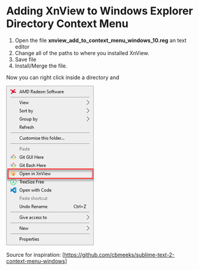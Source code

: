 # Adding XnView to Windows Explorer Directory Context Menu

1. Open the file **xnview_add_to_context_menu_windows_10.reg** an text editor
2. Change all of the paths to where you installed XnView.
3. Save file
4. Install/Merge the file.

Now you can right click inside a directory and

![XnView in contextMenu](./xnview_context_menu.png)

Source for inspiration: [https://github.com/cbmeeks/sublime-text-2-context-menu-windows]
